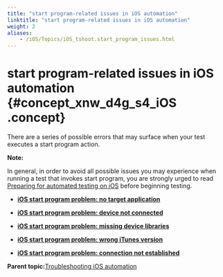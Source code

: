 ```yaml
--- 
title: "start program-related issues in iOS automation"
linktitle: "start program-related issues in iOS automation"
weight: 2
aliases: 
    - /iOS/Topics/iOS_tshoot.start_program_issues.html
---
```

# start program-related issues in iOS automation {#concept_xnw_d4g_s4_iOS .concept}

There are a series of possible errors that may surface when your test executes a start program action.

**Note:**

In general, in order to avoid all possible issues you may experience when running a test that invokes start program, you are strongly urged to read [Preparing for automated testing on iOS](iOS_launching_an_AUT.md#section_pdh_mzj_m4) before beginning testing.

-   **[iOS start program problem: no target application](../../TA_FAQ/Topics/faq.tshoot.ios.start_program.aut_not_found_COPY.html)**  

-   **[iOS start program problem: device not connected](../../TA_FAQ/Topics/faq.tshoot.ios.start_program.device_not_connected_COPY.html)**  

-   **[iOS start program problem: missing device libraries](../../TA_FAQ/Topics/faq.tshoot.ios.start_program.missing_libraries_COPY.html)**  

-   **[iOS start program problem: wrong iTunes version](../../TA_FAQ/Topics/faq.tshoot.ios.start_program.itunes_incompatible_COPY.html)**  

-   **[iOS start program problem: connection not established](../../TA_FAQ/Topics/faq.tshoot.ios.start_program.connection_not_established_COPY.html)**  


**Parent topic:**[Troubleshooting iOS automation](../../iOS/Topics/iOS_troubleshooting.html)

